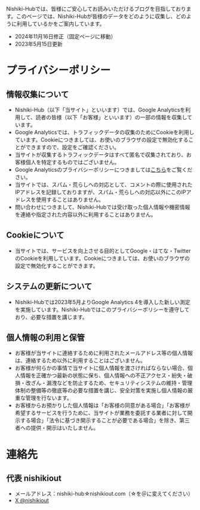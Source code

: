 Nishiki-Hubでは、皆様にご安心してお読みいただけるブログを目指しております。このページでは、Nishiki-Hubが皆様のデータをどのように収集し、どのように利用しているかをご案内しています。

<!-- more -->

* 2024年11月16日修正（固定ページに移動）
* 2023年5月15日更新

# プライバシーポリシー

## 情報収集について

* Nishiki-Hub（以下「当サイト」といいます）では、Google Analyticsを利用して、読者の皆様（以下「お客様」といいます）の一部の情報を収集しています。
* Google Analyticsでは、トラフィックデータの収集のためにCookieを利用しています。Cookieにつきましては、お使いのブラウザの設定で無効化することができますので、設定をご確認ください。
* 当サイトが収集するトラフィックデータはすべて匿名で収集されており、お客様個人を特定するものではございません。
* Google Analyticsのプライバシーポリシーにつきましては[こちら](https://www.google.com/analytics/terms/jp.html)をご覧ください。
* 当サイトでは、スパム・荒らしへの対応として、コメントの際に使用されたIPアドレスを記録しておりますが、スパム・荒らしへの対応以外にこのIPアドレスを使用することはありません。
* 問い合わせにつきまして、Nishiki-Hubでは受け取った個人情報や機密情報を連絡や指定された内容以外に利用することはありません。

## Cookieについて

* 当サイトでは、サービスを向上させる目的としてGoogle・はてな・TwitterのCookieを利用しています。Cookieにつきましては、お使いのブラウザの設定で無効化することができます。

## システムの更新について

* Nishiki-Hubでは2023年5月よりGoogle Analytics 4を導入した新しい測定を実施しています。Nishiki-Hubではこのプライバシーポリシーを遵守しており、必要な措置を講じます。

## 個人情報の利用と保管

* お客様が当サイトに連絡するために利用されたメールアドレス等の個人情報は、連絡するため以外に利用することはございません。
* お客様が何らかの事情で当サイトに個人情報を渡さければならない場合、個人情報を正確かつ最新の状態に保ち、個人情報への不正アクセス・紛失・破損・改ざん・漏洩などを防止するため、セキュリティシステムの維持・管理体制の整備等の徹底等の必要な措置を講じ、安全対策を実施し個人情報の厳重な管理を行ないます。
* お客様からお預かりした個人情報は「お客様の同意がある場合」「お客様が希望するサービスを行うために、当サイトが業務を委託する業者に対して開示する場合」「法令に基づき開示することが必要である場合」を除き、第三者への提供・開示はいたしません。

# 連絡先

## 代表 nishikiout

* メールアドレス：nishiki-hub☆nishikiout.com（☆を＠に変えてください）
* [X @nishikiout](https://x.com/nishikiout)